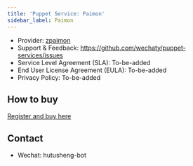 ```yaml
---
title: 'Puppet Service: Paimon'
sidebar_label: Paimon
---
```


- Provider: [zpaimon](https://github.com/zpaimon)
- Support & Feedback: <https://github.com/wechaty/puppet-services/issues>
- Service Level Agreement (SLA): To-be-added
- End User License Agreement (EULA): To-be-added
- Privacy Policy: To-be-added

## How to buy

[Register and buy here](http://150.158.176.142/)

## Contact

- Wechat: hutusheng-bot
